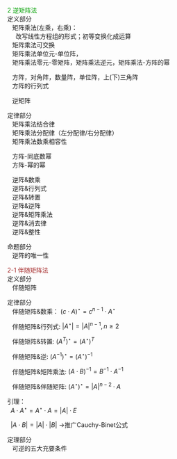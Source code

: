 <font color=syan>2 逆矩阵法</font>    
定义部分    
 $\enspace$ 矩阵乘法(左乘，右乘)：     
 $\enspace\enspace$ 改写线性方程组的形式；初等变换化成运算    
 $\enspace$ 矩阵乘法可交换    
 $\enspace$ 矩阵乘法单位元-单位阵，    
 $\enspace$ 矩阵乘法零元-零矩阵，矩阵乘法逆元，矩阵乘法-方阵的幂    
    
    
 $\enspace$ 方阵，对角阵，数量阵，单位阵，上(下)三角阵    
 $\enspace$ 方阵的行列式    
    
 $\enspace$ 逆矩阵    
    
定律部分    
 $\enspace$ 矩阵乘法结合律    
 $\enspace$ 矩阵乘法分配律（左分配律/右分配律）    
 $\enspace$ 矩阵乘法数乘相容性    
    
 $\enspace$ 方阵-同底数幂    
 $\enspace$ 方阵-幂的幂    
    
 $\enspace$ 逆阵&数乘    
 $\enspace$ 逆阵&行列式    
 $\enspace$ 逆阵&转置    
 $\enspace$ 逆阵&逆阵    
 $\enspace$ 逆阵&矩阵乘法    
 $\enspace$ 逆阵&消去律    
 $\enspace$ 逆阵&整性    
    
命题部分    
 $\enspace$ 逆阵的唯一性    
    
<font color=brown>2-1 伴随矩阵法</font>    
定义部分    
 $\enspace$ 伴随矩阵    
    
定律部分    
 $\enspace$ 伴随矩阵&数乘： $(c\cdot A)^\star=c^{n-1}\cdot A^\star$     
    
 $\enspace$ 伴随矩阵&行列式: $|A^\star|=|A|^{n-1}, n\geq2$     
    
 $\enspace$ 伴随矩阵&转置: $(A^T)^\star=(A^\star)^T$     
    
 $\enspace$ 伴随矩阵&逆: $(A^{-1})^\star=(A^\star)^{-1}$     
    
 $\enspace$ 伴随矩阵&矩阵乘法: $(A\cdot B)^{-1}=B^{-1}\cdot A^{-1}$     
    
 $\enspace$ 伴随矩阵&伴随矩阵:  $(A^\star)^\star=|A|^{n-2}\cdot A$     
    
引理：    
 $\enspace A\cdot A^\star = A^\star\cdot A = |A|\cdot E$     
    
 $\enspace|A\cdot B|=|A|\cdot|B|$  →推广Cauchy-Binet公式    
    
定理部分    
 $\enspace$ 可逆的五大充要条件    
